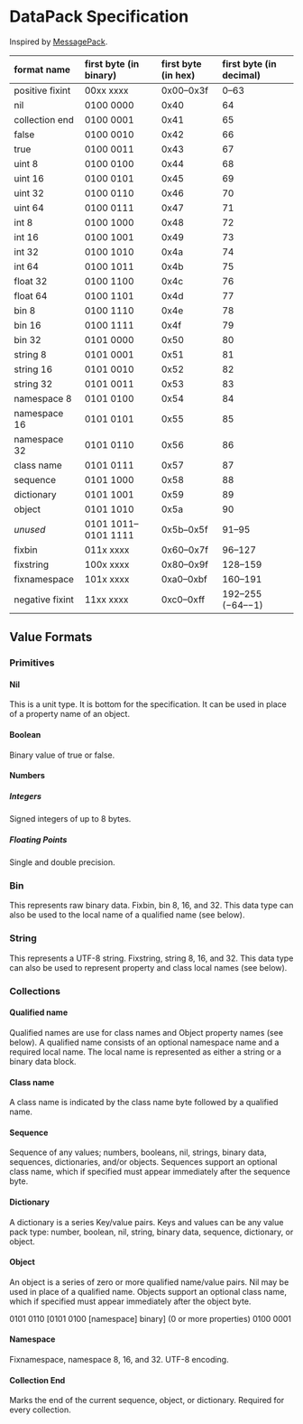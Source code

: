 # DataPack Specification

Inspired by [MessagePack](https://msgpack.org).

format name | first byte (in binary) | first byte (in hex) | first byte (in decimal)
:----------- | :---------------------- | :------------------- | :-
positive fixint | 00xx xxxx | 0x00–0x3f | 0–63
nil | 0100 0000 | 0x40 | 64
collection end | 0100 0001 | 0x41 | 65
false | 0100 0010 | 0x42 | 66
true | 0100 0011 | 0x43 | 67
uint 8 | 0100 0100 | 0x44 | 68
uint 16 | 0100 0101 | 0x45 | 69
uint 32 | 0100 0110 | 0x46 | 70
uint 64 | 0100 0111 | 0x47 | 71
int 8 | 0100 1000 | 0x48 | 72
int 16 | 0100 1001 | 0x49 | 73
int 32 | 0100 1010 | 0x4a | 74
int 64 | 0100 1011 | 0x4b | 75
float 32 | 0100 1100 | 0x4c | 76
float 64 | 0100 1101 | 0x4d | 77
bin 8 | 0100 1110 | 0x4e | 78
bin 16 | 0100 1111 | 0x4f | 79
bin 32 | 0101 0000 | 0x50 | 80
string 8 | 0101 0001 | 0x51 | 81
string 16 | 0101 0010 | 0x52 | 82
string 32 | 0101 0011 | 0x53 | 83
namespace 8 | 0101 0100 | 0x54 | 84
namespace 16 | 0101 0101 | 0x55 | 85
namespace 32 | 0101 0110 | 0x56 | 86
class name | 0101 0111 | 0x57 | 87
sequence | 0101 1000 | 0x58 | 88
dictionary | 0101 1001 | 0x59 | 89
object | 0101 1010 | 0x5a | 90
*unused* | 0101 1011–0101 1111 | 0x5b–0x5f | 91–95
fixbin | 011x xxxx | 0x60–0x7f | 96–127
fixstring | 100x xxxx | 0x80–0x9f | 128–159
fixnamespace | 101x xxxx | 0xa0–0xbf | 160–191
negative fixint | 11xx xxxx | 0xc0–0xff | 192–255 (−64–−1)

## Value Formats
### Primitives
#### Nil
This is a unit type. It is bottom for the specification. It can be used in place of a property name of an object.

#### Boolean
Binary value of true or false.

#### Numbers
##### Integers
Signed integers of up to 8 bytes.

##### Floating Points
Single and double precision.

### Bin
This represents raw binary data.  Fixbin, bin 8, 16, and 32.  This data type can also be used to the local name of a qualified name (see below).

### String
This represents a UTF-8 string.  Fixstring, string 8, 16, and 32.  This data type can also be used to represent property and class local names (see below).

### Collections
#### Qualified name
Qualified names are use for class names and Object property names (see below). A qualified name consists of an optional namespace name and a required local name. The local name is represented as either a string or a binary data block.

#### Class name
A class name is indicated by the class name byte followed by a qualified name.

#### Sequence
Sequence of any values; numbers, booleans, nil, strings, binary data, sequences, dictionaries, and/or objects. Sequences support an optional class name, which if specified must appear immediately after the sequence byte.

#### Dictionary
A dictionary is a series Key/value pairs. Keys and values can be any value pack type: number, boolean, nil, string, binary data, sequence, dictionary, or object.

#### Object
An object is a series of zero or more qualified name/value pairs. Nil may be used in place of a qualified name. Objects support an optional class name, which if specified must appear immediately after the object byte.

0101 0110 [0101 0100 [namespace] binary] (0 or more properties) 0100 0001

#### Namespace
Fixnamespace, namespace 8, 16, and 32. UTF-8 encoding.

#### Collection End
Marks the end of the current sequence, object, or dictionary.  Required for every collection.
